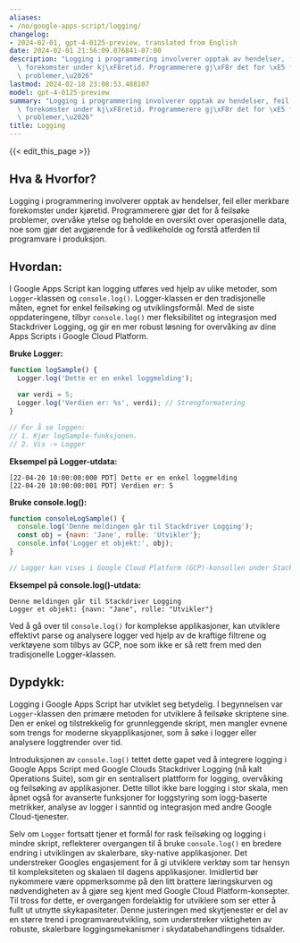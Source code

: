 ```yaml
---
aliases:
- /no/google-apps-script/logging/
changelog:
- 2024-02-01, gpt-4-0125-preview, translated from English
date: 2024-02-01 21:56:09.076841-07:00
description: "Logging i programmering involverer opptak av hendelser, feil eller merkbare\
  \ forekomster under kj\xF8retid. Programmerere gj\xF8r det for \xE5 feils\xF8ke\
  \ problemer,\u2026"
lastmod: 2024-02-18 23:08:53.488107
model: gpt-4-0125-preview
summary: "Logging i programmering involverer opptak av hendelser, feil eller merkbare\
  \ forekomster under kj\xF8retid. Programmerere gj\xF8r det for \xE5 feils\xF8ke\
  \ problemer,\u2026"
title: Logging
---
```


{{< edit_this_page >}}

## Hva & Hvorfor?

Logging i programmering involverer opptak av hendelser, feil eller merkbare forekomster under kjøretid. Programmerere gjør det for å feilsøke problemer, overvåke ytelse og beholde en oversikt over operasjonelle data, noe som gjør det avgjørende for å vedlikeholde og forstå atferden til programvare i produksjon.

## Hvordan:

I Google Apps Script kan logging utføres ved hjelp av ulike metoder, som `Logger`-klassen og `console.log()`. Logger-klassen er den tradisjonelle måten, egnet for enkel feilsøking og utviklingsformål. Med de siste oppdateringene, tilbyr `console.log()` mer fleksibilitet og integrasjon med Stackdriver Logging, og gir en mer robust løsning for overvåking av dine Apps Scripts i Google Cloud Platform.

**Bruke Logger:**

```javascript
function logSample() {
  Logger.log('Dette er en enkel loggmelding');
  
  var verdi = 5;
  Logger.log('Verdien er: %s', verdi); // Strengformatering
}

// For å se loggen:
// 1. Kjør logSample-funksjonen.
// 2. Vis -> Logger
```

**Eksempel på Logger-utdata:**

```
[22-04-20 10:00:00:000 PDT] Dette er en enkel loggmelding
[22-04-20 10:00:00:001 PDT] Verdien er: 5
```

**Bruke console.log():**

```javascript
function consoleLogSample() {
  console.log('Denne meldingen går til Stackdriver Logging');
  const obj = {navn: 'Jane', rolle: 'Utvikler'};
  console.info('Logger et objekt:', obj);
}

// Logger kan vises i Google Cloud Platform (GCP)-konsollen under Stackdriver Logging
```

**Eksempel på console.log()-utdata:**

```
Denne meldingen går til Stackdriver Logging
Logger et objekt: {navn: "Jane", rolle: "Utvikler"}
```

Ved å gå over til `console.log()` for komplekse applikasjoner, kan utviklere effektivt parse og analysere logger ved hjelp av de kraftige filtrene og verktøyene som tilbys av GCP, noe som ikke er så rett frem med den tradisjonelle Logger-klassen.

## Dypdykk:

Logging i Google Apps Script har utviklet seg betydelig. I begynnelsen var `Logger`-klassen den primære metoden for utviklere å feilsøke skriptene sine. Den er enkel og tilstrekkelig for grunnleggende skript, men mangler evnene som trengs for moderne skyapplikasjoner, som å søke i logger eller analysere loggtrender over tid.

Introduksjonen av `console.log()` tettet dette gapet ved å integrere logging i Google Apps Script med Google Clouds Stackdriver Logging (nå kalt Operations Suite), som gir en sentralisert plattform for logging, overvåking og feilsøking av applikasjoner. Dette tillot ikke bare logging i stor skala, men åpnet også for avanserte funksjoner for loggstyring som logg-baserte metrikker, analyse av logger i sanntid og integrasjon med andre Google Cloud-tjenester.

Selv om `Logger` fortsatt tjener et formål for rask feilsøking og logging i mindre skript, reflekterer overgangen til å bruke `console.log()` en bredere endring i utviklingen av skalerbare, sky-native applikasjoner. Det understreker Googles engasjement for å gi utviklere verktøy som tar hensyn til kompleksiteten og skalaen til dagens applikasjoner. Imidlertid bør nykommere være oppmerksomme på den litt brattere læringskurven og nødvendigheten av å gjøre seg kjent med Google Cloud Platform-konsepter. Til tross for dette, er overgangen fordelaktig for utviklere som ser etter å fullt ut utnytte skykapasiteter. Denne justeringen med skytjenester er del av en større trend i programvareutvikling, som understreker viktigheten av robuste, skalerbare loggingsmekanismer i skydatabehandlingens tidsalder.
